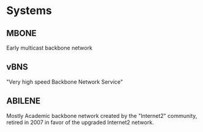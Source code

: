 # Systems

## MBONE

Early multicast backbone network


## vBNS

"Very high speed Backbone Network Service"


## ABILENE

Mostly Academic backbone network created by the "Internet2" community, retired in 2007 in favor of the upgraded Internet2 network.
